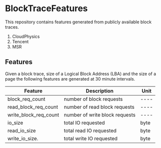 # BlockTraceFeatures
This repository contains features generated from publicly available block traces. 

1. CloudPhysics 
2. Tencent 
3. MSR 

## Features
Given a block trace, size of a Logical Block Address (LBA) and the size of a page the following features are generated at 30 minute intervals. 


| Feature                | Description                    | Unit |
| ---------------------- | ------------------------------ | ---- |
| block_req_count        | number of block requests       | ---- |
| read_block_req_count   | number of  read block requests | ---- |
| write_block_req_count  | number of write block requests | ---- |
| io_size                | total IO requested             | byte |
| read_io_size           | total read IO requested        | byte |
| write_io_size.         | total write IO requested       | byte |

<!-- 
| block_req_count_split  | fraction of block requests that were writes | ratio |
| seq_count             | number of sequential block requests | frequency |
| read_seq_count | number of sequentiral read block requests | frequency |
| write_seq_count | number of sequential write block requests | frequency |
| page_access_count | number of pages accessed | frequency |
| read_page_access_count | number of pages read | frequency |
| write_page_access_count | number of pages written |  frequency |
| write_page_access_split | fraction of page accesses that were for writes | ratio | 
| misalignment_sum | the sum of bytes by which block requests were not page aligned | bytes |
| read_misalignment_sum | the sum of bytes by which read block requests were not page aligned | bytes | 
| write_misalignment_sum | the sum of bytes by which write block requests were not page aligned | bytes |
| misaligned_request_split | the fraction of block requests that were not page aligned | bytes |
| read_misaligned_request_split | the fraction of read block requests that were not page aligned | ratio |
| write_misaligned_request_split | the fraction of write block requests that were not page aligned | ratio |
| range | the difference between the maximum and minimum byte offset accessed | byte | -->



